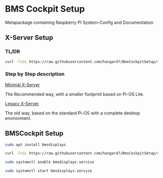 # BMS Cockpit Setup
Metapackage containing Raspberry PI System-Config and Documentation

## X-Server Setup

### TL/DR

```bash
curl -fsSL https://raw.githubusercontent.com/hangar47/BmsCockpitSetup/refs/heads/main/setup-xserver.sh | bash
```

### Step by Step description

[Minimal X-Server](docs/xserver-minimal.md)

The Recommended way, with a smaller footprint based on Pi-OS Lite.

[Legacy X-Server](docs/xserver-legacy.md)

The old way, based on the standard Pi-OS with a complete desktop environment.

## BMSCockpit Setup

```bash
sudo apt install bmsdisplays

curl -fsSL https://raw.githubusercontent.com/hangar47/BmsCockpitSetup/refs/heads/main/bmsdisplays.service | sudo tee /etc/systemd/system/bmsdisplays.service

sudo systemctl enable bmsdisplays.service

sudo systemctl start bmsdisplays.service
```
